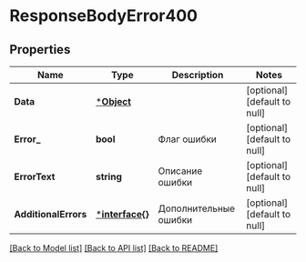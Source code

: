 # ResponseBodyError400

## Properties
Name | Type | Description | Notes
------------ | ------------- | ------------- | -------------
**Data** | [***Object**](.md) |  | [optional] [default to null]
**Error_** | **bool** | Флаг ошибки | [optional] [default to null]
**ErrorText** | **string** | Описание ошибки | [optional] [default to null]
**AdditionalErrors** | [***interface{}**](interface{}.md) | Дополнительные ошибки | [optional] [default to null]

[[Back to Model list]](../README.md#documentation-for-models) [[Back to API list]](../README.md#documentation-for-api-endpoints) [[Back to README]](../README.md)

